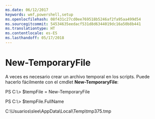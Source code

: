 ```yaml
---
ms.date: 06/12/2017
keywords: wmf,powershell,setup
ms.openlocfilehash: 08f431c27cd0ee769518b5246af2fa95aa499d54
ms.sourcegitcommit: 54534635eedacf531d8d6344019dc16a50b8b441
ms.translationtype: HT
ms.contentlocale: es-ES
ms.lasthandoff: 05/17/2018
---
```

# <a name="new-temporaryfile"></a>New-TemporaryFile
A veces es necesario crear un archivo temporal en los scripts. Puede hacerlo fácilmente con el cmdlet **New-TemporaryFile**:

PS C:\\&gt; $tempFile = New-TemporaryFile

PS C:\\&gt; $tempFile.FullName

C:\\Usuarios\\slee\\AppData\\Local\\Temp\\tmp375.tmp
